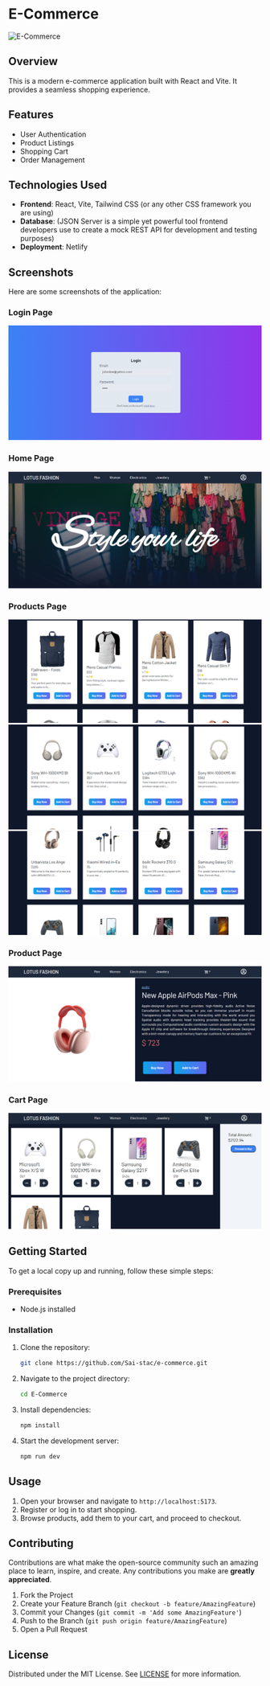 # E-Commerce

![E-Commerce](https://lotus-fashion.netlify.app/)

## Overview

This is a modern e-commerce application built with React and Vite. It provides a seamless shopping experience.

## Features

- User Authentication
- Product Listings
- Shopping Cart
- Order Management

## Technologies Used

- **Frontend**: React, Vite, Tailwind CSS (or any other CSS framework you are using)
- **Database**: (JSON Server is a simple yet powerful tool frontend developers use to create a mock REST API for development and testing purposes)
- **Deployment**: Netlify

## Screenshots
Here are some screenshots of the application:

### Login Page
![Login Page](https://github.com/adithyakannam/E-Commerce/blob/main/screenshots/login.png)

### Home Page
![Products Page](https://github.com/adithyakannam/E-Commerce/blob/main/screenshots/1.png)

### Products Page
![Products Page](https://github.com/adithyakannam/E-Commerce/blob/main/screenshots/2.png)
![Products Page](https://github.com/adithyakannam/E-Commerce/blob/main/screenshots/3.png)
![Products Page](https://github.com/adithyakannam/E-Commerce/blob/main/screenshots/4.png)

### Product Page
![Product Page](https://github.com/adithyakannam/E-Commerce/blob/main/screenshots/Product.png)

### Cart Page
![Cart Page](https://github.com/Sai-stac/e-commerce/blob/main/screenshots/5.png)


## Getting Started

To get a local copy up and running, follow these simple steps:

### Prerequisites

- Node.js installed

### Installation

1. Clone the repository:
   ```sh
   git clone https://github.com/Sai-stac/e-commerce.git
   ```
2. Navigate to the project directory:
   ```sh
   cd E-Commerce
   ```
3. Install dependencies:
   ```sh
   npm install
   ```
4. Start the development server:
   ```sh
   npm run dev
   ```

## Usage

1. Open your browser and navigate to `http://localhost:5173`.
2. Register or log in to start shopping.
3. Browse products, add them to your cart, and proceed to checkout.

## Contributing

Contributions are what make the open-source community such an amazing place to learn, inspire, and create. Any contributions you make are **greatly appreciated**.

1. Fork the Project
2. Create your Feature Branch (`git checkout -b feature/AmazingFeature`)
3. Commit your Changes (`git commit -m 'Add some AmazingFeature'`)
4. Push to the Branch (`git push origin feature/AmazingFeature`)
5. Open a Pull Request

## License

Distributed under the MIT License. See [LICENSE](http://_vscodecontentref_/2) for more information.


